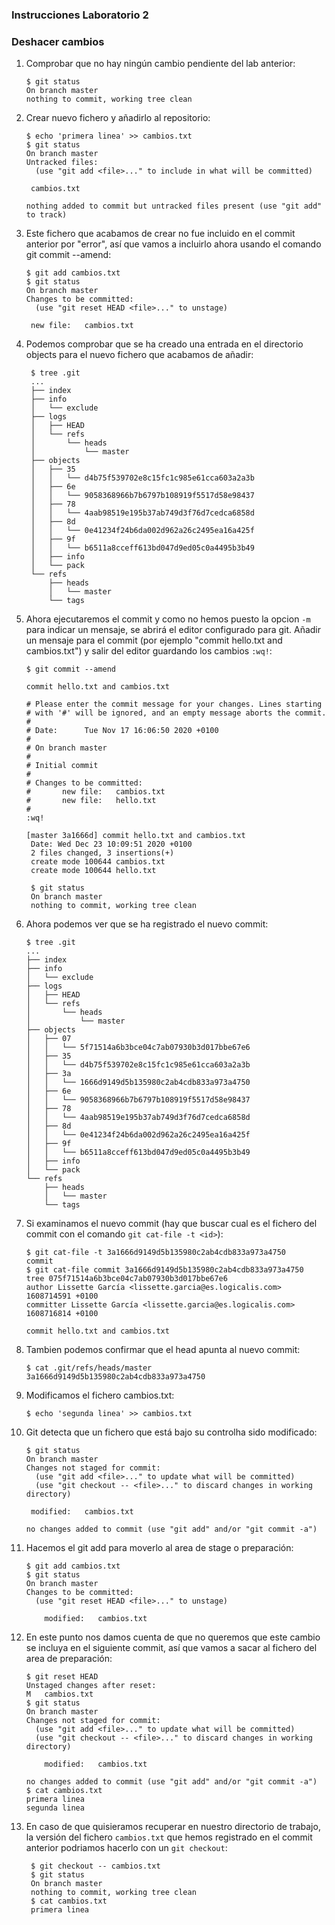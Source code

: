 ### Instrucciones Laboratorio 2

### Deshacer cambios

1. Comprobar que no hay ningún cambio pendiente del lab anterior:

       $ git status
       On branch master
       nothing to commit, working tree clean

2. Crear nuevo fichero y añadirlo al repositorio:

       $ echo 'primera linea' >> cambios.txt
       $ git status
       On branch master
       Untracked files:
         (use "git add <file>..." to include in what will be committed)

       	cambios.txt

       nothing added to commit but untracked files present (use "git add" to track)

3. Este fichero que acabamos de crear no fue incluido en el commit anterior por "error", así que vamos a incluirlo ahora usando el comando git commit --amend:

       $ git add cambios.txt
       $ git status
       On branch master
       Changes to be committed:
         (use "git reset HEAD <file>..." to unstage)

       	new file:   cambios.txt

4. Podemos comprobar que se ha creado una entrada en el directorio objects para el nuevo fichero que acabamos de añadir:

        $ tree .git
        ...
        ├── index
        ├── info
        │   └── exclude
        ├── logs
        │   ├── HEAD
        │   └── refs
        │       └── heads
        │           └── master
        ├── objects
        │   ├── 35
        │   │   └── d4b75f539702e8c15fc1c985e61cca603a2a3b
        │   ├── 6e
        │   │   └── 9058368966b7b6797b108919f5517d58e98437
        │   ├── 78
        │   │   └── 4aab98519e195b37ab749d3f76d7cedca6858d
        │   ├── 8d
        │   │   └── 0e41234f24b6da002d962a26c2495ea16a425f
        │   ├── 9f
        │   │   └── b6511a8cceff613bd047d9ed05c0a4495b3b49
        │   ├── info
        │   └── pack
        └── refs
            ├── heads
            │   └── master
            └── tags

5. Ahora ejecutaremos el commit y como no hemos puesto la opcion `-m` para indicar un mensaje, se abrirá el editor configurado para git. Añadir un mensaje para el commit (por ejemplo "commit hello.txt and cambios.txt") y salir del editor guardando los cambios `:wq!`:

       $ git commit --amend

       commit hello.txt and cambios.txt

       # Please enter the commit message for your changes. Lines starting
       # with '#' will be ignored, and an empty message aborts the commit.
       #
       # Date:      Tue Nov 17 16:06:50 2020 +0100
       #
       # On branch master
       #
       # Initial commit
       #
       # Changes to be committed:
       #       new file:   cambios.txt
       #       new file:   hello.txt
       #
       :wq!

       [master 3a1666d] commit hello.txt and cambios.txt
        Date: Wed Dec 23 10:09:51 2020 +0100
        2 files changed, 3 insertions(+)
        create mode 100644 cambios.txt
        create mode 100644 hello.txt

        $ git status
        On branch master
        nothing to commit, working tree clean

6. Ahora podemos ver que se ha registrado el nuevo commit:

       $ tree .git
       ...
       ├── index
       ├── info
       │   └── exclude
       ├── logs
       │   ├── HEAD
       │   └── refs
       │       └── heads
       │           └── master
       ├── objects
       │   ├── 07
       │   │   └── 5f71514a6b3bce04c7ab07930b3d017bbe67e6
       │   ├── 35
       │   │   └── d4b75f539702e8c15fc1c985e61cca603a2a3b
       │   ├── 3a
       │   │   └── 1666d9149d5b135980c2ab4cdb833a973a4750
       │   ├── 6e
       │   │   └── 9058368966b7b6797b108919f5517d58e98437
       │   ├── 78
       │   │   └── 4aab98519e195b37ab749d3f76d7cedca6858d
       │   ├── 8d
       │   │   └── 0e41234f24b6da002d962a26c2495ea16a425f
       │   ├── 9f
       │   │   └── b6511a8cceff613bd047d9ed05c0a4495b3b49
       │   ├── info
       │   └── pack
       └── refs
           ├── heads
           │   └── master
           └── tags

7. Si examinamos el nuevo commit (hay que buscar cual es el fichero del commit con el comando `git cat-file -t <id>`):

       $ git cat-file -t 3a1666d9149d5b135980c2ab4cdb833a973a4750
       commit
       $ git cat-file commit 3a1666d9149d5b135980c2ab4cdb833a973a4750
       tree 075f71514a6b3bce04c7ab07930b3d017bbe67e6
       author Lissette García <lissette.garcia@es.logicalis.com> 1608714591 +0100
       committer Lissette García <lissette.garcia@es.logicalis.com> 1608716814 +0100

       commit hello.txt and cambios.txt

8. Tambien podemos confirmar que el head apunta al nuevo commit:

       $ cat .git/refs/heads/master
       3a1666d9149d5b135980c2ab4cdb833a973a4750

9. Modificamos el fichero cambios.txt:

       $ echo 'segunda linea' >> cambios.txt

10. Git detecta que un fichero que está bajo su controlha sido modificado:

        $ git status
        On branch master
        Changes not staged for commit:
          (use "git add <file>..." to update what will be committed)
          (use "git checkout -- <file>..." to discard changes in working directory)

         modified:   cambios.txt

        no changes added to commit (use "git add" and/or "git commit -a")

11. Hacemos el git add para moverlo al area de stage o preparación:

        $ git add cambios.txt
        $ git status
        On branch master
        Changes to be committed:
          (use "git reset HEAD <file>..." to unstage)

        	modified:   cambios.txt

12. En este punto nos damos cuenta de que no queremos que este cambio se incluya en el siguiente commit, así que vamos a sacar al fichero del area de preparación:

        $ git reset HEAD
        Unstaged changes after reset:
        M	cambios.txt
        $ git status
        On branch master
        Changes not staged for commit:
          (use "git add <file>..." to update what will be committed)
          (use "git checkout -- <file>..." to discard changes in working directory)

        	modified:   cambios.txt

        no changes added to commit (use "git add" and/or "git commit -a")
        $ cat cambios.txt
        primera linea
        segunda linea


13. En caso de que quisieramos recuperar en nuestro directorio de trabajo, la versión del fichero `cambios.txt` que hemos registrado en el commit anterior podriamos hacerlo con un `git checkout`:

         $ git checkout -- cambios.txt
         $ git status
         On branch master
         nothing to commit, working tree clean
         $ cat cambios.txt
         primera linea
